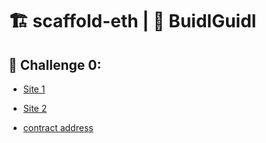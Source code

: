 # 🏗 scaffold-eth | 🏰 BuidlGuidl

## 🚩 Challenge 0: 
 
* [Site 1](https://pidoxy-blockgames-0.surge.sh/)
* [Site 2](https://pidoxy-blockgamess-0.surge.sh/)  

* [contract address](https://rinkeby.etherscan.io/address/0xC53c9814dd8d9e6F561b02e58dbAe0Ee9B2c7fE8#code)